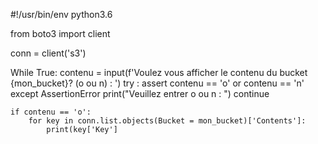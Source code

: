 #!/usr/bin/env python3.6

from boto3 import client

conn = client('s3')

While True:
	contenu = input(f'Voulez vous afficher le contenu du bucket {mon_bucket}? (o ou n) : ')
	try : 
		assert contenu == 'o' or contenu == 'n'
	except AssertionError
		print("Veuillez entrer o ou n : ")
		continue

	if contenu == 'o':
		for key in conn.list.objects(Bucket = mon_bucket)['Contents']:
			print(key['Key']
